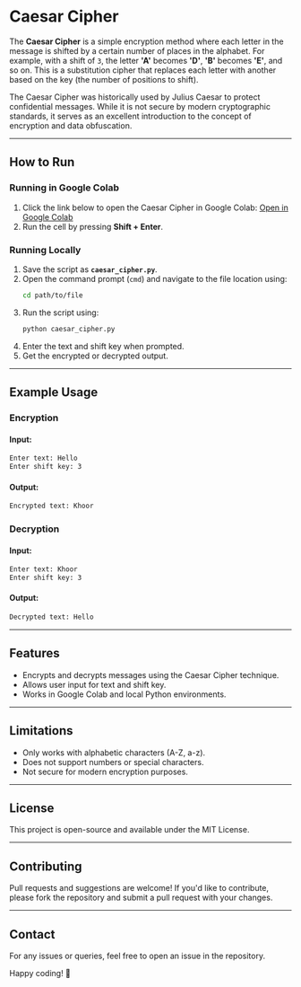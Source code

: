 # Caesar Cipher

The **Caesar Cipher** is a simple encryption method where each letter in the message is shifted by a certain number of places in the alphabet. For example, with a shift of `3`, the letter **'A'** becomes **'D'**, **'B'** becomes **'E'**, and so on. This is a substitution cipher that replaces each letter with another based on the key (the number of positions to shift).

The Caesar Cipher was historically used by Julius Caesar to protect confidential messages. While it is not secure by modern cryptographic standards, it serves as an excellent introduction to the concept of encryption and data obfuscation.

---

## How to Run

### Running in Google Colab
1. Click the link below to open the Caesar Cipher in Google Colab:
   [Open in Google Colab](https://colab.research.google.com/drive/1lY-b7Ylzd5Zvt-4ZrEZi5kWtUsVA_Hzg)
2. Run the cell by pressing **Shift + Enter**.

### Running Locally
1. Save the script as **`caesar_cipher.py`**.
2. Open the command prompt (`cmd`) and navigate to the file location using:
   ```sh
   cd path/to/file
   ```
3. Run the script using:
   ```sh
   python caesar_cipher.py
   ```
4. Enter the text and shift key when prompted.
5. Get the encrypted or decrypted output.

---

## Example Usage

### Encryption
#### Input:
```sh
Enter text: Hello
Enter shift key: 3
```
#### Output:
```sh
Encrypted text: Khoor
```

### Decryption
#### Input:
```sh
Enter text: Khoor
Enter shift key: 3
```
#### Output:
```sh
Decrypted text: Hello
```

---

## Features
- Encrypts and decrypts messages using the Caesar Cipher technique.
- Allows user input for text and shift key.
- Works in Google Colab and local Python environments.

---

## Limitations
- Only works with alphabetic characters (A-Z, a-z).
- Does not support numbers or special characters.
- Not secure for modern encryption purposes.

---

## License
This project is open-source and available under the MIT License.

---

## Contributing
Pull requests and suggestions are welcome! If you'd like to contribute, please fork the repository and submit a pull request with your changes.

---

## Contact
For any issues or queries, feel free to open an issue in the repository.

Happy coding! 🚀

